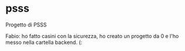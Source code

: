 # psss
Progetto di PSSS

Fabio: ho fatto casini con la sicurezza, ho creato un progetto da 0 e l'ho messo nella cartella backend. (: